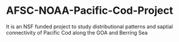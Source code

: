 # AFSC-NOAA-Pacific-Cod-Project
It is an NSF funded project to study distributional patterns and saptial connectivity of Pacific Cod along the GOA and Berring Sea
